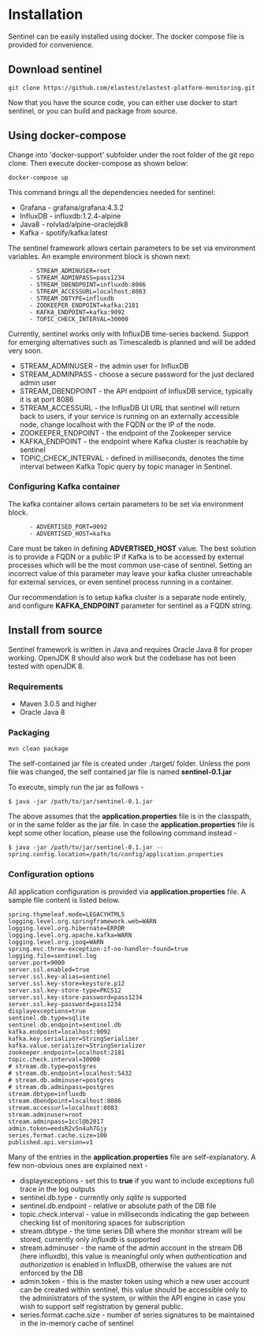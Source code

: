 # Installation
Sentinel can be easily installed using docker. The docker compose file is provided for convenience.

## Download sentinel
```
git clone https://github.com/elastest/elastest-platform-monitoring.git
```
Now that you have the source code, you can either use docker to start sentinel, or you can build and package from source.

## Using docker-compose
Change into 'docker-support' subfolder under the root folder of the git repo clone. Then execute docker-compose as shown below:

```
docker-compose up
```
This command brings all the dependencies needed for sentinel:
* Grafana - grafana/grafana:4.3.2
* InfluxDB - influxdb:1.2.4-alpine
* Java8 - rolvlad/alpine-oraclejdk8
* Kafka - spotify/kafka:latest

The sentinel framework allows certain parameters to be set via environment variables. An example environment block is shown next:
```
      - STREAM_ADMINUSER=root
      - STREAM_ADMINPASS=pass1234
      - STREAM_DBENDPOINT=influxdb:8086
      - STREAM_ACCESSURL=localhost:8083
      - STREAM_DBTYPE=influxdb
      - ZOOKEEPER_ENDPOINT=kafka:2181
      - KAFKA_ENDPOINT=kafka:9092
      - TOPIC_CHECK_INTERVAL=30000
```
Currently, sentinel works only with InfluxDB time-series backend. Support for emerging alternatives such as Timescaledb is planned and will be added very soon.

* STREAM_ADMINUSER - the admin user for InfluxDB
* STREAM_ADMINPASS - choose a secure password for the just declared admin user
* STREAM_DBENDPOINT - the API endpoint of InfluxDB service, typically it is at port 8086
* STREAM_ACCESSURL - the InfluxDB UI URL that sentinel will return back to users, if your service is running on an externally accessible node, change localhost with the FQDN or the IP of the node.
* ZOOKEEPER_ENDPOINT - the endpoint of the Zookeeper service
* KAFKA_ENDPOINT - the endpoint where Kafka cluster is reachable by sentinel
* TOPIC_CHECK_INTERVAL - defined in milliseconds, denotes the time interval between Kafka Topic query by topic manager in Sentinel.

### Configuring Kafka container
The kafka container allows certain parameters to be set via environment block.
```
      - ADVERTISED_PORT=9092
      - ADVERTISED_HOST=kafka
```
Care must be taken in defining **ADVERTISED_HOST** value. The best solution is to provide a FQDN or a public IP if Kafka is to be accessed by external processes which will be the most common use-case of sentinel. Setting an incorrect value of this parameter may leave your kafka cluster unreachable for external services, or even sentinel process running in a container.

Our recommendation is to setup kafka cluster is a separate node entirely, and configure **KAFKA_ENDPOINT** parameter for sentinel as a FQDN string.

## Install from source
Sentinel framework is written in Java and requires Oracle Java 8 for proper working. OpenJDK 8 should also work but the codebase has not been tested with openJDK 8.

### Requirements
* Maven 3.0.5 and higher
* Oracle Java 8

### Packaging
```
mvn clean package
```
The self-contained jar file is created under ./target/ folder. Unless the pom file was changed, the self contained jar file is named **sentinel-0.1.jar**

To execute, simply run the jar as follows -
```
$ java -jar /path/to/jar/sentinel-0.1.jar
```
The above assumes that the **application.properties** file is in the classpath, or in the same folder as the jar file. In case the **application.properties** file is kept some other location, please use the following command instead -
```
$ java -jar /path/to/jar/sentinel-0.1.jar --spring.config.location=/path/to/config/application.properties
```

### Configuration options
All application configuration is provided via **application.properties** file. A sample file content is listed below.
```
spring.thymeleaf.mode=LEGACYHTML5
logging.level.org.springframework.web=WARN
logging.level.org.hibernate=ERROR
logging.level.org.apache.kafka=WARN
logging.level.org.jooq=WARN
spring.mvc.throw-exception-if-no-handler-found=true
logging.file=sentinel.log
server.port=9000
server.ssl.enabled=true
server.ssl.key-alias=sentinel
server.ssl.key-store=keystore.p12
server.ssl.key-store-type=PKCS12
server.ssl.key-store-password=pass1234
server.ssl.key-password=pass1234
displayexceptions=true
sentinel.db.type=sqlite
sentinel.db.endpoint=sentinel.db
kafka.endpoint=localhost:9092
kafka.key.serializer=StringSerializer
kafka.value.serializer=StringSerializer
zookeeper.endpoint=localhost:2181
topic.check.interval=30000
# stream.db.type=postgres
# stream.db.endpoint=localhost:5432
# stream.db.adminuser=postgres
# stream.db.adminpass=postgres
stream.dbtype=influxdb
stream.dbendpoint=localhost:8086
stream.accessurl=localhost:8083
stream.adminuser=root
stream.adminpass=1ccl@b2017
admin.token=eedsR2v5n4uh7Gjy
series.format.cache.size=100
published.api.version=v1
```
Many of the entries in the **application.properties** file are self-explanatory. A few non-obvious ones are explained next -
* displayexceptions - set this to **true** if you want to include exceptions full trace in the log outputs
* sentinel.db.type - currently only *sqlite* is supported
* sentinel.db.endpoint - relative or absolute path of the DB file
* topic.check.interval - value in milliseconds indicating the gap between checking list of monitoring spaces for subscription
* stream.dbtype - the time series DB where the monitor stream will be stored, currently only *influxdb* is supported
* stream.adminuser - the name of the admin account in the stream DB (here influxdb), this value is meaningful only when *authentication* and *authorization* is enabled in InfluxDB, otherwise the values are not enforced by the DB
* admin.token - this is the master token using which a new user account can be created within sentinel, this value should be accessible only to the administrators of the system, or within the API engine in case you wish to support self registration by general public.
* series.format.cache.size - number of series signatures to be maintained in the in-memory cache of sentinel
